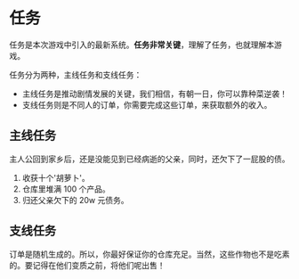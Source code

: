 # 任务

任务是本次游戏中引入的最新系统。**任务非常关键**，理解了任务，也就理解本游戏。

任务分为两种，主线任务和支线任务：

- 主线任务是推动剧情发展的关键，我们相信，有朝一日，你可以靠种菜逆袭！
- 支线任务则是不同人的订单，你需要完成这些订单，来获取额外的收入。

## 主线任务

主人公回到家乡后，还是没能见到已经病逝的父亲，同时，还欠下了一屁股的债。

1. 收获十个'胡萝卜'。
2. 仓库里堆满 100 个产品。
3. 归还父亲欠下的 20w 元债务。

## 支线任务

订单是随机生成的。所以，你最好保证你的仓库充足。当然，这些作物也不是吃素的。要记得在他们变质之前，将他们呢出售！
